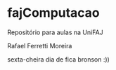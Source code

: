 ﻿# fajComputacao
Repositório para aulas na UniFAJ

Rafael Ferretti Moreira

sexta-cheira dia de fica bronson :))

